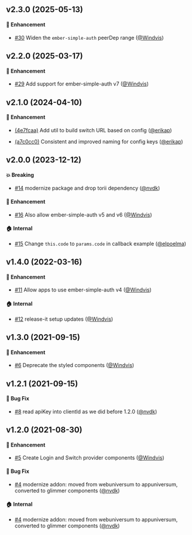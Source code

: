 ## v2.3.0 (2025-05-13)

#### :rocket: Enhancement
* [#30](https://github.com/lblod/ember-acmidm-login/pull/30) Widen the `ember-simple-auth` peerDep range ([@Windvis](https://github.com/Windvis))

## v2.2.0 (2025-03-17)

#### :rocket: Enhancement
* [#29](https://github.com/lblod/ember-acmidm-login/pull/29) Add support for ember-simple-auth v7 ([@Windvis](https://github.com/Windvis))

## v2.1.0 (2024-04-10)

#### :rocket: Enhancement
* [(4e7fcaa)](https://github.com/lblod/ember-acmidm-login/commit/4e7fcaae1f3c971fc2f3049d4b197e2922529f34) Add util to build switch URL based on config ([@erikap](https://github.com/erikap))

* [(a7c0cc0)](https://github.com/lblod/ember-acmidm-login/commit/a7c0cc08f195138aa719871d18e82d70523af364) Consistent and improved naming for config keys ([@erikap](https://github.com/erikap))


## v2.0.0 (2023-12-12)

#### :boom: Breaking
* [#14](https://github.com/lblod/ember-acmidm-login/pull/14) modernize package and drop torii dependency ([@nvdk](https://github.com/nvdk))

#### :rocket: Enhancement
* [#16](https://github.com/lblod/ember-acmidm-login/pull/16) Also allow ember-simple-auth v5 and v6 ([@Windvis](https://github.com/Windvis))

#### :house: Internal
* [#15](https://github.com/lblod/ember-acmidm-login/pull/15) Change `this.code` to `params.code` in callback example ([@elpoelma](https://github.com/elpoelma))

## v1.4.0 (2022-03-16)

#### :rocket: Enhancement
* [#11](https://github.com/lblod/ember-acmidm-login/pull/11) Allow apps to use ember-simple-auth v4 ([@Windvis](https://github.com/Windvis))

#### :house: Internal
* [#12](https://github.com/lblod/ember-acmidm-login/pull/12) release-it setup updates ([@Windvis](https://github.com/Windvis))


## v1.3.0 (2021-09-15)

#### :rocket: Enhancement
* [#6](https://github.com/lblod/ember-acmidm-login/pull/6) Deprecate the styled components ([@Windvis](https://github.com/Windvis))


## v1.2.1 (2021-09-15)

#### :bug: Bug Fix
* [#8](https://github.com/lblod/ember-acmidm-login/pull/8) read apiKey into clientId as we did before 1.2.0 ([@nvdk](https://github.com/nvdk))


## v1.2.0 (2021-08-30)

#### :rocket: Enhancement
* [#5](https://github.com/lblod/ember-acmidm-login/pull/5) Create Login and Switch provider components ([@Windvis](https://github.com/Windvis))

#### :bug: Bug Fix
* [#4](https://github.com/lblod/ember-acmidm-login/pull/4) modernize addon: moved from webuniversum to appuniversum, converted to glimmer components ([@nvdk](https://github.com/nvdk))

#### :house: Internal
* [#4](https://github.com/lblod/ember-acmidm-login/pull/4) modernize addon: moved from webuniversum to appuniversum, converted to glimmer components ([@nvdk](https://github.com/nvdk))
